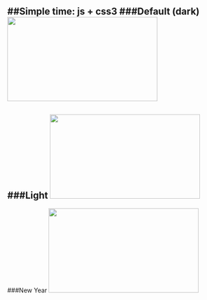 ##Simple time: js + css3
###Default (dark)
<img src="https://raw.github.com/fastpoke/simple_time/master/preview.png" width="342" height="192">
--
###Light
<img src="https://raw.github.com/fastpoke/simple_time/master/preview.light.png" width="342" height="192">
--
###New Year
<img src="https://raw.github.com/fastpoke/simple_time/master/preview.ny.png" width="342" height="192">
